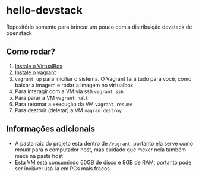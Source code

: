 # hello-devstack
Repositório somente para brincar um pouco com a distribuição devstack de openstack

## Como rodar?
1. [Instale o VirtualBox](https://www.virtualbox.org/wiki/Downloads)
2. [Instale o vagrant](https://developer.hashicorp.com/vagrant/downloads) 
3. ```vagrant up``` para iniciliar o sistema. O Vagrant fará tudo para você, como baixar a imagem e rodar a imagem no virtualbox
4. Para interagir com a VM via ssh ```vagrant ssh```
5. Para parar a VM ```vagrant halt```
6. Para retomar a execução da VM ```vagrant resume```
7. Para destruir (deletar) a VM ```vagran destroy```

## Informações adicionais
* A pasta raiz do projeto esta dentro de ```/vagrant```, portanto ela serve como _mount_ para o computador host, mas cuidado que mexer nela também mexe na pasta host
* Esta VM está consumindo 60GB de disco e 8GB de RAM, portanto pode ser inviável usá-la em PCs mais fracos